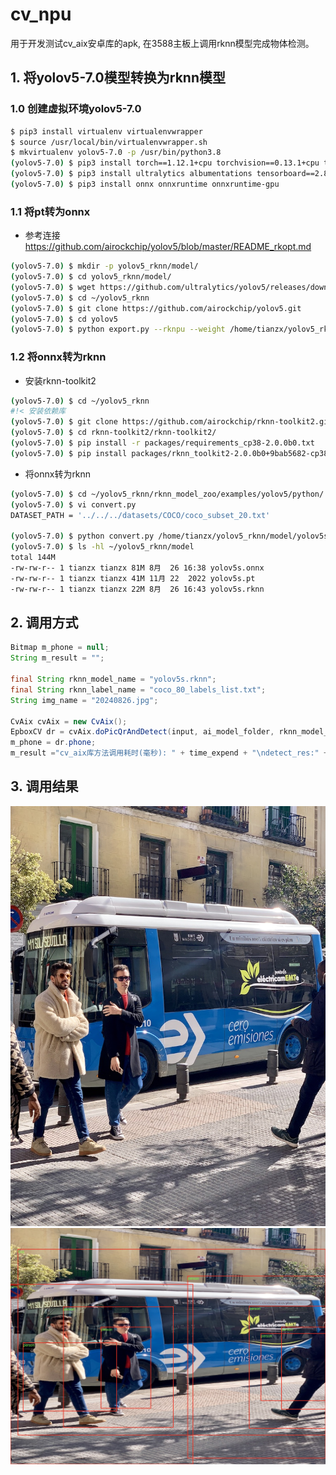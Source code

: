 # cv_npu

用于开发测试cv_aix安卓库的apk, 在3588主板上调用rknn模型完成物体检测。

## 1. 将yolov5-7.0模型转换为rknn模型

### 1.0 创建虚拟环境yolov5-7.0
```bash
$ pip3 install virtualenv virtualenvwrapper
$ source /usr/local/bin/virtualenvwrapper.sh
$ mkvirtualenv yolov5-7.0 -p /usr/bin/python3.8
(yolov5-7.0) $ pip3 install torch==1.12.1+cpu torchvision==0.13.1+cpu torchaudio==0.12.1 --extra-index-url https://download.pytorch.org/whl/cpu
(yolov5-7.0) $ pip3 install ultralytics albumentations tensorboard==2.8.0 
(yolov5-7.0) $ pip3 install onnx onnxruntime onnxruntime-gpu
```

### 1.1 将pt转为onnx

- 参考连接 https://github.com/airockchip/yolov5/blob/master/README_rkopt.md

```bash
(yolov5-7.0) $ mkdir -p yolov5_rknn/model/
(yolov5-7.0) $ cd yolov5_rknn/model/
(yolov5-7.0) $ wget https://github.com/ultralytics/yolov5/releases/download/v7.0/yolov5s.pt
(yolov5-7.0) $ cd ~/yolov5_rknn
(yolov5-7.0) $ git clone https://github.com/airockchip/yolov5.git
(yolov5-7.0) $ cd yolov5
(yolov5-7.0) $ python export.py --rknpu --weight /home/tianzx/yolov5_rknn/model/yolov5s.pt 
```

### 1.2 将onnx转为rknn

- 安装rknn-toolkit2

```bash
(yolov5-7.0) $ cd ~/yolov5_rknn
#!< 安装依赖库
(yolov5-7.0) $ git clone https://github.com/airockchip/rknn-toolkit2.git --depth 1
(yolov5-7.0) $ cd rknn-toolkit2/rknn-toolkit2/
(yolov5-7.0) $ pip install -r packages/requirements_cp38-2.0.0b0.txt
(yolov5-7.0) $ pip install packages/rknn_toolkit2-2.0.0b0+9bab5682-cp38-cp38-linux_x86_64.whl
```

- 将onnx转为rknn

```bash
(yolov5-7.0) $ cd ~/yolov5_rknn/rknn_model_zoo/examples/yolov5/python/
(yolov5-7.0) $ vi convert.py
DATASET_PATH = '../../../datasets/COCO/coco_subset_20.txt'

(yolov5-7.0) $ python convert.py /home/tianzx/yolov5_rknn/model/yolov5s.onnx rk3588 i8 /home/tianzx/yolov5_rknn/model/yolov5s.rknn
(yolov5-7.0) $ ls -hl ~/yolov5_rknn/model
total 144M
-rw-rw-r-- 1 tianzx tianzx 81M 8月  26 16:38 yolov5s.onnx
-rw-rw-r-- 1 tianzx tianzx 41M 11月 22  2022 yolov5s.pt
-rw-rw-r-- 1 tianzx tianzx 22M 8月  26 16:43 yolov5s.rknn
```

## 2. 调用方式

```java
Bitmap m_phone = null;
String m_result = "";

final String rknn_model_name = "yolov5s.rknn";
final String rknn_label_name = "coco_80_labels_list.txt";
String img_name = "20240826.jpg";

CvAix cvAix = new CvAix();
EpboxCV dr = cvAix.doPicQrAndDetect(input, ai_model_folder, rknn_model_name, rknn_label_name, img_name);
m_phone = dr.phone;
m_result ="cv_aix库方法调用耗时(毫秒): " + time_expend + "\ndetect_res:" + dr.detect_res;
```

## 3. 调用结果

 <img src="./docs/bus.jpg">
 
 <img src="./docs/out_20240826-200416972.jpg">
